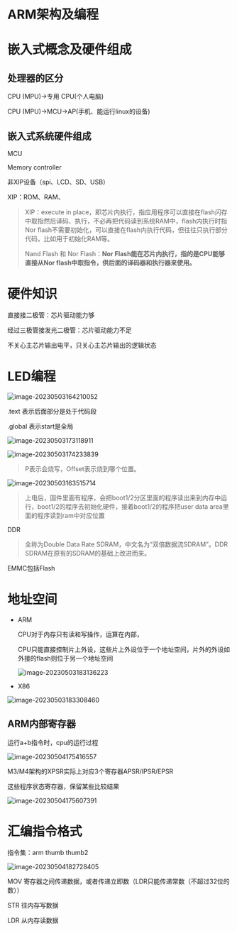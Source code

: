 
#                                                               ARM架构及编程

# 嵌入式概念及硬件组成

## 处理器的区分

CPU (MPU)->专用 CPU(个人电脑)

CPU (MPU)->MCU->AP(手机、能运行linux的设备)

## 嵌入式系统硬件组成

MCU 

Memory controller

非XIP设备（spi、LCD、SD、USB）

XIP：ROM、RAM、

> XIP：execute in place，即芯片内执行，指应用程序可以直接在flash闪存中取指然后译码、执行，不必再把代码读到系统RAM中，flash内执行时指Nor flash不需要初始化，可以直接在flash内执行代码，但往往只执行部分代码，比如用于初始化RAM等。
>
> Nand Flash 和 Nor Flash：**Nor Flash能在芯片内执行，指的是CPU能够直接从Nor flash中取指令，供后面的译码器和执行器来使用。**

# 硬件知识

直接接二极管：芯片驱动能力够

经过三极管接发光二极管：芯片驱动能力不足 

不关心主芯片输出电平，只关心主芯片输出的逻辑状态



# LED编程

![image-20230503164210052](C:\Users\PC\AppData\Roaming\Typora\typora-user-images\image-20230503164210052.png)

.text 表示后面部分是处于代码段

.global 表示start是全局





![image-20230503173118911](C:\Users\PC\AppData\Roaming\Typora\typora-user-images\image-20230503173118911.png)

![image-20230503174233839](C:\Users\PC\AppData\Roaming\Typora\typora-user-images\image-20230503174233839.png)

> P表示会烧写，Offset表示烧到哪个位置。

![image-20230503163515714](C:\Users\PC\AppData\Roaming\Typora\typora-user-images\image-20230503163515714.png)

> 上电后，固件里面有程序，会把boot1/2分区里面的程序读出来到内存中运行，boot1/2的程序去初始化硬件，接着boot1/2的程序把user data area里面的程序读到ram中对应位置	

DDR

> 全称为Double Data Rate SDRAM，中文名为“双倍数据流SDRAM”。DDR SDRAM在原有的SDRAM的基础上改进而来。   

EMMC包括Flash

# 地址空间

- ARM

  CPU对于内存只有读和写操作，运算在内部，

  CPU只能直接控制片上外设，这些片上外设位于一个地址空间，片外的外设如外接的flash则位于另一个地址空间

  ![image-20230503183136223](C:\Users\PC\AppData\Roaming\Typora\typora-user-images\image-20230503183136223.png)

- X86

![image-20230503183308460](C:\Users\PC\AppData\Roaming\Typora\typora-user-images\image-20230503183308460.png)



## ARM内部寄存器

运行a+b指令时，cpu的运行过程

![image-20230504175416557](C:\Users\PC\AppData\Roaming\Typora\typora-user-images\image-20230504175416557.png)

M3/M4架构的XPSR实际上对应3个寄存器APSR/IPSR/EPSR

这些程序状态寄存器，保留某些比较结果

![image-20230504175607391](C:\Users\PC\AppData\Roaming\Typora\typora-user-images\image-20230504175607391.png)



# 汇编指令格式

指令集：arm thumb thumb2





![image-20230504182728405](C:\Users\PC\AppData\Roaming\Typora\typora-user-images\image-20230504182728405.png)



MOV 寄存器之间传递数据，或者传递立即数（LDR只能传递常数（不超过32位的数））

STR 往内存写数据

LDR 从内存读数据